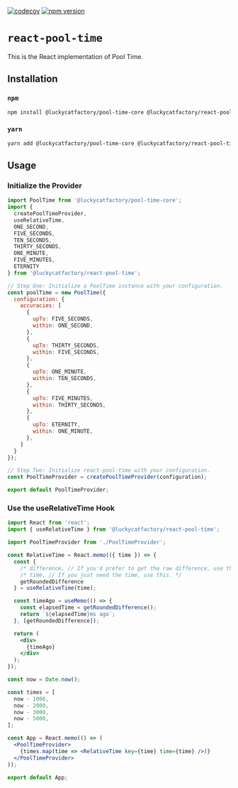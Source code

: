 [![codecov](https://codecov.io/gh/louisscruz/react-pool-time/branch/master/graph/badge.svg?token=YlOca0sPpR)](https://codecov.io/gh/louisscruz/react-pool-time)
[![npm version](https://badge.fury.io/js/%40luckycatfactory%2Freact-pool-time.svg)](https://badge.fury.io/js/%40luckycatfactory%2Freact-pool-time)

# `react-pool-time`

This is the React implementation of Pool Time.

## Installation

### `npm`

```sh
npm install @luckycatfactory/pool-time-core @luckycatfactory/react-pool-time --save
```

### `yarn`

```sh
yarn add @luckycatfactory/pool-time-core @luckycatfactory/react-pool-time
```

## Usage

### Initialize the Provider

```jsx
import PoolTime from '@luckycatfactory/pool-time-core';
import {
  createPoolTimeProvider,
  useRelativeTime,
  ONE_SECOND,
  FIVE_SECONDS,
  TEN_SECONDS,
  THIRTY_SECONDS,
  ONE_MINUTE,
  FIVE_MINUTES,
  ETERNITY
} from '@luckycatfactory/react-pool-time';

// Step One: Initialize a PoolTime instance with your configuration.
const poolTime = new PoolTime({
  configuration: {
    accuracies: [
      {
        upTo: FIVE_SECONDS,
        within: ONE_SECOND,
      },
      {
        upTo: THIRTY_SECONDS,
        within: FIVE_SECONDS,
      },
      {
        upTo: ONE_MINUTE,
        within: TEN_SECONDS,
      },
      {
        upTo: FIVE_MINUTES,
        within: THIRTY_SECONDS,
      },
      {
        upTo: ETERNITY,
        within: ONE_MINUTE,
      },
    ]
  }
});

// Step Two: Initialize react-pool-time with your configuration.
const PoolTimeProvider = createPoolTimeProvider(configuration);

export default PoolTimeProvider;
```

### Use the useRelativeTime Hook

```jsx
import React from 'react';
import { useRelativeTime } from '@luckycatfactory/react-pool-time';

import PoolTimeProvider from './PoolTimeProvider';

const RelativeTime = React.memo(({ time }) => {
  const {
    /* difference, // If you'd prefer to get the raw difference, use this. */
    /* time, // If you just need the time, use this. */
    getRoundedDifference
  } = useRelativeTime(time);

  const timeAgo = useMemo(() => {
    const elapsedTime = getRoundedDifference();
    return `${elapsedTime}ms ago`;
  }, [getRoundedDifference]);

  return (
    <div>
      {timeAgo}
    </div>
  );
});

const now = Date.now();

const times = [
  now - 1000,
  now - 2000,
  now - 3000,
  now - 5000,
];

const App = React.memo(() => (
  <PoolTimeProvider>
    {times.map(time => <RelativeTime key={time} time={time} />)}
  </PoolTimeProvider>
));

export default App;
```